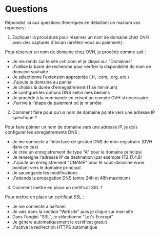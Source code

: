 # Questions

Répondez ici aux questions théoriques en détaillant un maxium vos réponses :

1) Expliquer la procédure pour réserver un nom de domaine chez OVH avec des captures d'écran (arrêtez-vous au paiement) :

Pour réserver un nom de domaine chez OVH, je procède comme suit :

- Je me rends sur le site ovh.com et je clique sur "Domaines"
- J'utilise la barre de recherche pour vérifier la disponibilité du nom de domaine souhaité
- Je sélectionne l'extension appropriée (.fr, .com, .org, etc.)
- J'ajoute le domaine au panier
- Je choisis la durée d'enregistrement (1 an minimum)
- Je configure les options DNS selon mes besoins
- Je procède à la commande en créant un compte OVH si nécessaire
- J'arrive à l'étape de paiement où je m'arrête

2. Comment faire pour qu'un nom de domaine pointe vers une adresse IP spécifique ?

Pour faire pointer un nom de domaine vers une adresse IP, je dois configurer les enregistrements DNS :

- Je me connecte à l'interface de gestion DNS de mon registraire (OVH dans ce cas)
- Je crée un enregistrement de type "A" pour le domaine principal
- Je renseigne l'adresse IP de destination (par exemple 172.17.4.8)
- J'ajoute un enregistrement "CNAME" pour le sous-domaine www pointant vers le domaine principal
- Je sauvegarde les modifications
- J'attends la propagation DNS (entre 24h et 48h maximum)

3. Comment mettre en place un certificat SSL ?

Pour mettre en place un certificat SSL :

- Je me connecte à aaPanel
- Je vais dans la section "Website" puis je clique sur mon site
- Dans l'onglet "SSL", je sélectionne "Let's Encrypt"
- Je génère automatiquement le certificat gratuit
- J'active la redirection HTTPS automatique
